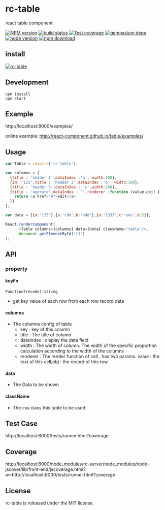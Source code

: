 # rc-table

react table component

[![NPM version][npm-image]][npm-url]
[![build status][travis-image]][travis-url]
[![Test coverage][coveralls-image]][coveralls-url]
[![gemnasium deps][gemnasium-image]][gemnasium-url]
[![node version][node-image]][node-url]
[![npm download][download-image]][download-url]

[npm-image]: http://img.shields.io/npm/v/rc-table.svg?style=flat-square
[npm-url]: http://npmjs.org/package/rc-table
[travis-image]: https://img.shields.io/travis/react-component/table.svg?style=flat-square
[travis-url]: https://travis-ci.org/react-component/table
[coveralls-image]: https://img.shields.io/coveralls/react-component/table.svg?style=flat-square
[coveralls-url]: https://coveralls.io/r/react-component/table?branch=master
[gemnasium-image]: http://img.shields.io/gemnasium/react-component/table.svg?style=flat-square
[gemnasium-url]: https://gemnasium.com/react-component/table
[node-image]: https://img.shields.io/badge/node.js-%3E=_0.10-green.svg?style=flat-square
[node-url]: http://nodejs.org/download/
[download-image]: https://img.shields.io/npm/dm/rc-table.svg?style=flat-square
[download-url]: https://npmjs.org/package/rc-table

## install

[![rc-table](https://nodei.co/npm/rc-table.png)](https://npmjs.org/package/rc-table)


## Development

```
npm install
npm start
```

## Example

http://localhost:8000/examples/

online example: http://react-component.github.io/table/examples/

## Usage

```js
var Table = require('rc-table');

var columns = [
  {title : 'header 1',dataIndex :'a', width:100},
  {id: '123',title : 'header 2',dataIndex :'b', width:100},
  {title : 'header 3',dataIndex : 'c',width:200},
  {title : 'operate',dataIndex : '',renderer :function (value,obj) {
    return <a href="#">edit</a>
  }}
];

var data = [{a:'123'},{a:'cdd',b:'edd'},{a:'1333',c:'eee',d:2}];

React.renderComponent(
      <Table columns={columns} data={data} className="table"/>,
      document.getElementById('t1')
);
```
## API 

### property

#### keyFn

`Function(recode):string`

* get key value of each row from each row record data

#### columns
  * The columns config of table
    * key : key of this column
    * title : The title of column
    * dataIndex : display the data field
    * width : The width of column. The width of the specific proportion calculation according to the width of the columns
    * renderer : The render function of cell , has two params. value : the text of this cell;obj : the record of this row

#### data
  * The Data to be shown

#### className 
  * The css class this table to be used

## Test Case

http://localhost:8000/tests/runner.html?coverage

## Coverage

http://localhost:8000/node_modules/rc-server/node_modules/node-jscover/lib/front-end/jscoverage.html?w=http://localhost:8000/tests/runner.html?coverage

## License

rc-table is released under the MIT license.
